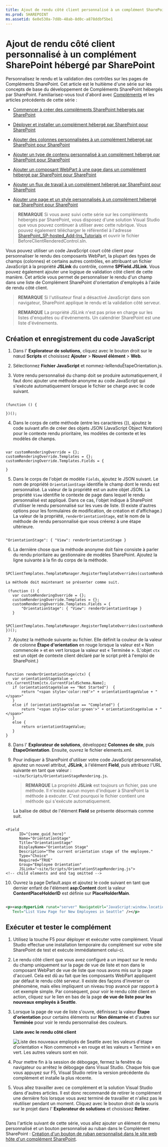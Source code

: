 ```yaml
---
title: Ajout de rendu côté client personnalisé à un complément SharePoint hébergé par SharePoint
ms.prod: SHAREPOINT
ms.assetid: 6e0e530a-7d8b-48ab-8d0c-a878ddbf5be1
---
```



# Ajout de rendu côté client personnalisé à un complément SharePoint hébergé par SharePoint
Personnalisez le rendu et la validation des contrôles sur les pages de Compléments SharePoint.
Cet article est le huitième d'une série sur les concepts de base du développement de Compléments SharePoint hébergés par SharePoint. Familiarisez-vous tout d'abord avec  [Compléments](sharepoint-add-ins.md) et les articles précédents de cette série :
  
    
    


-  [Commencer à créer des compléments SharePoint hébergés par SharePoint](get-started-creating-sharepoint-hosted-sharepoint-add-ins.md)
    
  
-  [Déployer et installer un complément hébergé par SharePoint pour SharePoint](deploy-and-install-a-sharepoint-hosted-sharepoint-add-in.md)
    
  
-  [Ajouter des colonnes personnalisées à un complément hébergé par SharePoint pour SharePoint](add-custom-columns-to-a-sharepoint-hostedsharepoint-add-in.md)
    
  
-  [Ajouter un type de contenu personnalisé à un complément hébergé par SharePoint pour SharePoint](add-a-custom-content-type-to-a-sharepoint-hostedsharepoint-add-in.md)
    
  
-  [Ajouter un composant WebPart à une page dans un complément hébergé par SharePoint pour SharePoint](add-a-web-part-to-a-page-in-a-sharepoint-hosted-sharepoint-add-in.md)
    
  
-  [Ajouter un flux de travail à un complément hébergé par SharePoint pour SharePoint](add-a-workflow-to-a-sharepoint-hosted-sharepoint-add-in.md)
    
  
-  [Ajouter une page et un style personnalisés à un complément hébergé par SharePoint pour SharePoint](add-a-custom-page-and-style-to-a-sharepoint-hosted-sharepoint-add-in.md)
    
  

> **REMARQUE**
> Si vous avez suivi cette série sur les compléments hébergés par SharePoint, vous disposez d'une solution Visual Studio que vous pouvez continuer à utiliser avec cette rubrique. Vous pouvez également télécharger le référentiel à l'adresse  [SharePoint_SP-hosted_Add-Ins_Tutorials](https://github.com/OfficeDev/SharePoint_SP-hosted_Add-Ins_Tutorials) et ouvrir le fichier BeforeClientRenderedControl.sln.
  
    
    

Vous pouvez utiliser un code JavaScript court côté client pour personnaliser le rendu des composants WebPart, la plupart des types de champs (colonnes) et certains autres contrôles, en attribuant un fichier JavaScript à la propriété **JSLink** du contrôle, comme **SPField.JSLink**. Vous pouvez également ajouter une logique de validation côté client de cette manière. Cet article vous permet de personnaliser le rendu d'un champ dans une liste de Complément SharePoint d'orientation d'employés à l'aide de rendu côté client.
> **REMARQUE**
> Si l'utilisateur final a désactivé JavaScript dans son navigateur, SharePoint applique le rendu et la validation côté serveur. 
  
    
    


> **REMARQUE**
>  La propriété JSLink n'est pas prise en charge sur les listes d'enquêtes ou d'événements. Un calendrier SharePoint est une liste d'événements.
  
    
    


## Création et enregistrement du code JavaScript


  
    
    

1. Dans l' **Explorateur de solutions**, cliquez avec le bouton droit sur le nœud **Scripts** et choisissez **Ajouter** > **Nouvel élément** > **Web**.
    
  
2. Sélectionnez **Fichier JavaScript** et nommez-leRenduÉtapeOrientation.js.
    
  
3. Votre rendu personnalisé du champ doit se produire automatiquement, il faut donc ajouter une méthode anonyme au code JavaScript qui s'exécute automatiquement lorsque le fichier se charge avec le code suivant.
    
 ```
  
(function () {

})();
 ```

4. Dans le corps de cette méthode (entre les caractères {}), ajoutez le code suivant afin de créer des objets JSON (JavaScript Object Notation) pour le contexte rendu prioritaire, les modèles de contexte et les modèles de champs.
    
 ```
  
var customRenderingOverride = {};
customRenderingOverride.Templates = {};
customRenderingOverride.Templates.Fields = {

}
 ```

5. Dans le corps de l'objet de modèle  `Fields`, ajoutez le JSON suivant. Le nom de propriété  `OrientationStage` identifie le champ dont le rendu est personnalisé. La valeur de la propriété est un autre objet JSON. La propriété `View` identifie le contexte de page dans lequel le rendu personnalisé est appliqué. Dans ce cas, l'objet indique à SharePoint d'utiliser le rendu personnalisé sur les vues de liste. (Il existe d'autres options pour les formulaires de modification, de création et d'affichage.) La valeur de la propriété, `renderOrientationStage`, est le nom de la méthode de rendu personnalisé que vous créerez à une étape ultérieure.
    
 ```
  
"OrientationStage": { "View": renderOrientationStage }
 ```

6. La dernière chose que la méthode anonyme doit faire consiste à parler du rendu prioritaire au gestionnaire de modèles SharePoint. Ajoutez la ligne suivante à la fin du corps de la méthode.
    
 ```
  SPClientTemplates.TemplateManager.RegisterTemplateOverrides(customRenderingOverride);
 ```


    La méthode doit maintenant se présenter comme suit.
    


 ```
  (function () {
    var customRenderingOverride = {};
    customRenderingOverride.Templates = {};
    customRenderingOverride.Templates.Fields = {
        "OrientationStage": { "View": renderOrientationStage }
    }

    SPClientTemplates.TemplateManager.RegisterTemplateOverrides(customRenderingOverride);
})();
 ```

7. Ajoutez la méthode suivante au fichier. Elle définit la couleur de la valeur de colonne **Étape d'orientation** en rouge lorsque la valeur est « Non commencée » et en vert lorsque la valeur est « Terminée ». (L'objet `ctx` est un objet de contexte client déclaré par le script prêt à l'emploi de SharePoint.)
    
 ```
  
function renderOrientationStage(ctx) {
    var orientationStageValue = ctx.CurrentItem[ctx.CurrentFieldSchema.Name];
    if (orientationStageValue == "Not Started")  {
        return "<span style='color:red'>" + orientationStageValue + "</span>"
    }
    else if (orientationStageValue == "Completed") {
        return "<span style='color:green'>" + orientationStageValue + "</span>"
    }
    else {
        return orientationStageValue;
    }
}
 ```

8. Dans l' **Explorateur de solutions**, développez **Colonnes de site**, puis **ÉtapeOrientation**. Ensuite, ouvrez le fichier elements.xml.
    
  
9. Pour indiquer à SharePoint d'utiliser votre code JavaScript personnalisé, ajoutez un nouvel attribut, **JSLink**, à l'élément **Field**, puis attribuez l'URL suivante en tant que valeur :  `~site/Scripts/OrientationStageRendering.js`.
    
    > **REMARQUE**
      > La propriété **JSLink** est toujours un fichier, pas une méthode. Il n'existe aucun moyen d'indiquer à SharePoint la méthode à exécuter. C'est pourquoi le fichier contient une méthode qui s'exécute automatiquement.

    La balise de début de l'élément **Field** se présente désormais comme suit.
    


 ```
  
<Field
       ID="{some_guid_here}"
       Name="OrientationStage"
       Title="OrientationStage"
       DisplayName="Orientation Stage"
       Description="The current orientation stage of the employee."
       Type="Choice"
       Required="TRUE"
       Group="Employee Orientation" 
       JSLink="~site/Scripts/OrientationStageRendering.js">
<!-- child elements and end tag omitted -->
 ```

10. Ouvrez la page Default.aspx et ajoutez le code suivant en tant que dernier enfant de l'élément **asp:Content** dont la valeur **ContentPlaceHolderID** est définie sur **PlaceHolderMain**. 
    
 ```XML
  
<p><asp:HyperLink runat="server" NavigateUrl="JavaScript:window.location = _spPageContextInfo.webAbsoluteUrl + '/Lists/NewEmployeesInSeattle/AllItems.aspx';"
    Text="List View Page for New Employees in Seattle" /></p>

 ```


## Exécuter et tester le complément


  
    
    

1. Utilisez la touche F5 pour déployer et exécuter votre complément. Visual Studio effectue une installation temporaire du complément sur votre site SharePoint de test et exécute immédiatement celui-ci. 
    
  
2. Le rendu côté client que vous avez configuré a un impact sur le rendu du champ uniquement sur la page de vue de liste et non dans le composant WebPart de vue de liste que nous avons mis sur la page d'accueil. Cela est dû au fait que les composants WebPart appliquent par défaut le rendu côté serveur. Il existe des façons d'inverser ce phénomène, mais elles impliquent un niveau trop avancé par rapport à cet exemple simple. Par conséquent, pour voir le rendu côté client en action, cliquez sur le lien en bas de la page **de vue de liste pour les nouveaux employés à Seattle**.
    
  
3. Lorsque la page de vue de liste s'ouvre, définissez la valeur **Étape d'orientation** pour certains éléments sur **Non démarrée** et d'autres sur **Terminée** pour voir le rendu personnalisé des couleurs.
    
   **Liste avec le rendu côté client**

  

     ![Liste des nouveaux employés de Seattle avec les valeurs d'étape d'orientation « Non commencé » en rouge et les valeurs « Terminé » en vert. Les autres valeurs sont en noir.](images/dc8e2b7d-1747-4b65-aab4-6fc93c6867d4.PNG)
  

  

  
4. Pour mettre fin à la session de débogage, fermez la fenêtre du navigateur ou arrêtez le débogage dans Visual Studio. Chaque fois que vous appuyez sur F5, Visual Studio retire la version précédente du complément et installe la plus récente.
    
  
5. Vous allez travailler avec ce complément et la solution Visual Studio dans d'autres articles. Il est donc recommandé de retirer le complément une dernière fois lorsque vous avez terminé de travailler et n'allez pas le réutiliser pendant un moment. Cliquez avec le bouton droit de la souris sur le projet dans l' **Explorateur de solutions** et choisissez **Retirer**.
    
  

## 
<a name="Nextsteps"> </a>

Dans l'article suivant de cette série, vous allez ajouter un élément de menu personnalisé et un bouton personnalisé au ruban dans le Complément SharePoint :  [ Création d'un bouton de ruban personnalisé dans le site web hôte d'un complément SharePoint](create-a-custom-ribbon-button-in-the-host-web-of-a-sharepoint-add-in.md).
  
    
    

